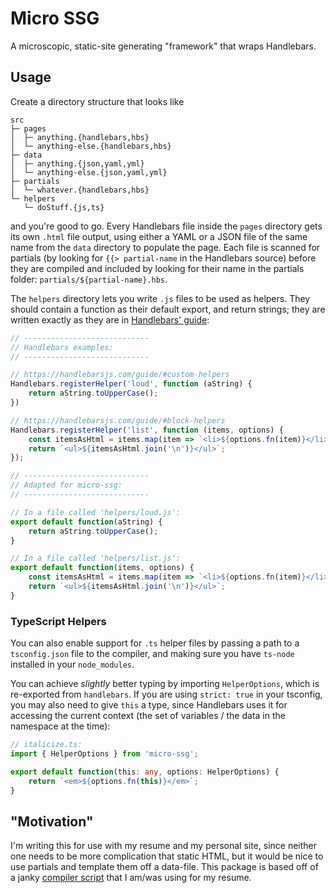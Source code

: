 # Micro SSG

A microscopic, static-site generating "framework" that wraps Handlebars.

## Usage

Create a directory structure that looks like

```
src
├─ pages
│  ├─ anything.{handlebars,hbs}
│  └─ anything-else.{handlebars,hbs}
├─ data
│  ├─ anything.{json,yaml,yml}
│  └─ anything-else.{json,yaml,yml}
├─ partials
│  └─ whatever.{handlebars,hbs}
└─ helpers
   └─ doStuff.{js,ts}
```

and you're good to go. Every Handlebars file inside the `pages` directory gets
its own `.html` file output, using either a YAML or a JSON file of the same name
from the `data` directory to populate the page. Each file is scanned for
partials (by looking for `{{> partial-name` in the Handlebars source) before
they are compiled and included by looking for their name in the partials folder:
`partials/${partial-name}.hbs`.

The `helpers` directory lets you write `.js` files to be used as helpers. They
should contain a function as their default export, and return strings; they are
written exactly as they are in [Handlebars' guide][hbs-guide]:

```js
// ----------------------------
// Handlebars examples:
// ----------------------------

// https://handlebarsjs.com/guide/#custom-helpers
Handlebars.registerHelper('loud', function (aString) {
    return aString.toUpperCase();
})

// https://handlebarsjs.com/guide/#block-helpers
Handlebars.registerHelper('list', function (items, options) {
    const itemsAsHtml = items.map(item => `<li>${options.fn(item)}</li>`);
    return `<ul>${itemsAsHtml.join('\n')}</ul>`;
});

// ----------------------------
// Adapted for micro-ssg:
// ----------------------------

// In a file called 'helpers/loud.js':
export default function(aString) {
    return aString.toUpperCase();
}

// In a file called 'helpers/list.js':
export default function(items, options) {
    const itemsAsHtml = items.map(item => `<li>${options.fn(item)}</li>`);
    return `<ul>${itemsAsHtml.join('\n')}</ul>`;
}
```


### TypeScript Helpers

You can also enable support for `.ts` helper files by passing a path to a
`tsconfig.json` file to the compiler, and making sure you have `ts-node`
installed in your `node_modules`.

You can achieve *slightly* better typing by importing `HelperOptions`, which is
re-exported from `handlebars`. If you are using `strict: true` in your tsconfig,
you may also need to give `this` a type, since Handlebars uses it for accessing
the current context (the set of variables / the data in the namespace at the
time):

```ts
// italicize.ts:
import { HelperOptions } from 'micro-ssg';

export default function(this: any, options: HelperOptions) {
    return `<em>${options.fn(this)}</em>`;
}
```


## "Motivation"

I'm writing this for use with my resume and my personal site, since neither one
needs to be more complication that static HTML, but it would be nice to use
partials and template them off a data-file. This package is based off of a janky
[compiler script][resume-script] that I am/was using for my resume.


[resume-script]: https://github.com/matthew-e-brown/resume/blob/8ba7903a0178b799c3b4b1e60a68052eca82f3d1/compile.ts
[hbs-guide]: https://handlebarsjs.com/guide/
